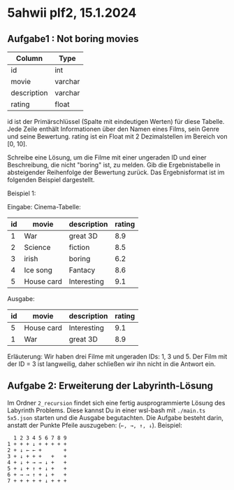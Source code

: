 # 5ahwii plf2, 15.1.2024

## Aufgabe1 : Not boring movies

| Column      | Type    |
| ----------- | ------- |
| id          | int     |
| movie       | varchar |
| description | varchar |
| rating      | float   |

id ist der Primärschlüssel (Spalte mit eindeutigen Werten) für diese Tabelle.
Jede Zeile enthält Informationen über den Namen eines Films, sein Genre und
seine Bewertung. rating ist ein Float mit 2 Dezimalstellen im Bereich von [0,
10].

Schreibe eine Lösung, um die Filme mit einer ungeraden ID und einer
Beschreibung, die nicht "boring" ist, zu melden. Gib die Ergebnistabelle in
absteigender Reihenfolge der Bewertung zurück. Das Ergebnisformat ist im
folgenden Beispiel dargestellt.

Beispiel 1:

Eingabe: Cinema-Tabelle:

| id | movie      | description | rating |
| -- | ---------- | ----------- | ------ |
| 1  | War        | great 3D    | 8.9    |
| 2  | Science    | fiction     | 8.5    |
| 3  | irish      | boring      | 6.2    |
| 4  | Ice song   | Fantacy     | 8.6    |
| 5  | House card | Interesting | 9.1    |

Ausgabe:

| id | movie      | description | rating |
| -- | ---------- | ----------- | ------ |
| 5  | House card | Interesting | 9.1    |
| 1  | War        | great 3D    | 8.9    |

Erläuterung: Wir haben drei Filme mit ungeraden IDs: 1, 3 und 5. Der Film mit
der ID = 3 ist langweilig, daher schließen wir ihn nicht in die Antwort ein.

## Aufgabe 2: Erweiterung der Labyrinth-Lösung

Im Ordner `2_recursion` findet sich eine fertig ausprogrammierte Lösung des
Labyrinth Problems. Diese kannst Du in einer wsl-bash mit `./main.ts 5x5.json`
starten und die Ausgabe begutachten. Die Aufgabe besteht darin, anstatt der
Punkte Pfeile auszugeben: (`←, →, ↑, ↓`). Beispiel:

```text
  1 2 3 4 5 6 7 8 9 
1 + + + ↓ + + + + + 
2 + ↓ ← ← +       + 
3 + ↓ + + +   +   + 
4 + ↓ + → → ↓ +   + 
5 + ↓ + ↑ + ↓ +   + 
6 + → → ↑ + ↓ +   + 
7 + + + + + ↓ + + +
```
